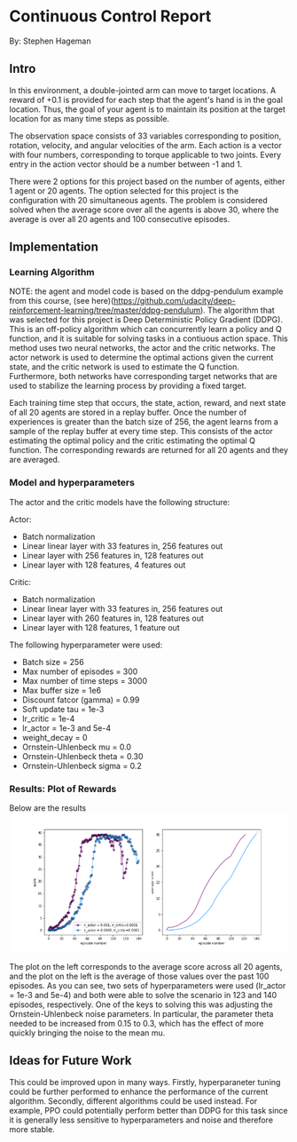 # Continuous Control Report
By: Stephen Hageman

## Intro
In this environment, a double-jointed arm can move to target locations. A reward of +0.1 is provided for each step that the agent's hand is in the goal location. Thus, the goal of your agent is to maintain its position at the target location for as many time steps as possible.

The observation space consists of 33 variables corresponding to position, rotation, velocity, and angular velocities of the arm. Each action is a vector with four numbers, corresponding to torque applicable to two joints. Every entry in the action vector should be a number between -1 and 1.

There were 2 options for this project based on the number of agents, either 1 agent or 20 agents.  The option selected for this project is the configuration with 20 simultaneous agents.  The problem is considered solved when the average score over all the agents is above 30, where the average is over all 20 agents and 100 consecutive episodes. 

## Implementation

### Learning Algorithm

NOTE: the agent and model code is based on the ddpg-pendulum example from this course, (see here)(https://github.com/udacity/deep-reinforcement-learning/tree/master/ddpg-pendulum).
The algorithm that was selected for this project is Deep Deterministic Policy Gradient (DDPG).  This is an off-policy algorithm which can concurrently learn a policy and Q function, and it is suitable for solving tasks in a contiuous action space.  This method uses two neural networks, the actor and the critic networks. The actor network is used to determine the optimal actions given the current state, and the critic network is used to estimate the Q function.  Furthermore, both networks have corresponding target networks that are used to stabilize the learning process by providing a fixed target.

Each training time step that occurs, the state, action, reward, and next state of all 20 agents are stored in a replay buffer.  Once the number of experiences is greater than the batch size of 256, the agent learns from a sample of the replay buffer at every time step. This consists of the actor estimating the optimal policy and the critic estimating the optimal Q function.  The corresponding rewards are returned for all 20 agents and they are averaged.

### Model and hyperparameters
The actor and the critic models have the following structure:

Actor:
* Batch normalization
* Linear linear layer with 33 features in, 256 features out
* Linear layer with 256 features in, 128 features out
* Linear layer with 128 features, 4 features out


Critic:
* Batch normalization
* Linear linear layer with 33 features in, 256 features out
* Linear layer with 260 features in, 128 features out
* Linear layer with 128 features, 1 feature out


The following hyperparameter were used:
* Batch size = 256
* Max number of episodes = 300
* Max number of time steps = 3000
* Max buffer size = 1e6
* Discount fatcor (gamma) = 0.99
* Soft update tau = 1e-3
* lr_critic = 1e-4
* lr_actor = 1e-3 and 5e-4
* weight_decay = 0
* Ornstein-Uhlenbeck mu = 0.0
* Ornstein-Uhlenbeck theta = 0.30 
* Ornstein-Uhlenbeck sigma = 0.2
                 
                
### Results: Plot of Rewards

Below are the results 
![plot_of_rewards](./scores_2.png)

The plot on the left corresponds to the average score across all 20 agents, and the plot on the left is the average of those values over the past 100 episodes.  As you can see, two sets of hyperparameters were used (lr_actor = 1e-3 and 5e-4) and both were able to solve the scenario in 123 and 140 episodes, respectively.  One of the keys to solving this was adjusting the Ornstein-Uhlenbeck noise parameters. In particular, the parameter theta needed to be increased from 0.15 to 0.3, which has the effect of more quickly bringing the noise to the mean mu.

## Ideas for Future Work
This could be improved upon in many ways.  Firstly, hyperparaneter tuning could be further performed to enhance the performance of the current algorithm.  Secondly, different algorithms could be used instead.  For example, PPO could potentially perform better than DDPG for this task since it is generally less sensitive to hyperparameters and noise and therefore more stable.
